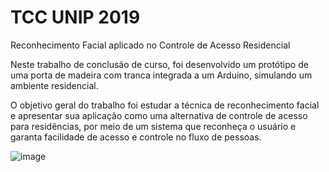 # TCC UNIP 2019

Reconhecimento  Facial aplicado no Controle de Acesso Residencial


 Neste trabalho de conclusão de curso, foi desenvolvido um protótipo de uma porta de madeira com tranca integrada a um Arduino, simulando um ambiente residencial. 
 
O objetivo geral do trabalho foi estudar a técnica de reconhecimento facial e apresentar sua aplicação como uma alternativa de controle de acesso para residências, por meio de um sistema que reconheça o usuário e garanta facilidade de acesso e controle no fluxo de pessoas.

![image](https://user-images.githubusercontent.com/27920483/97091266-148d6d00-1611-11eb-8aa9-94725d091d88.png)



